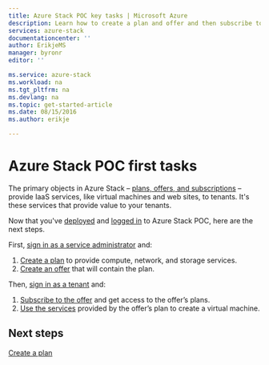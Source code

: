 ```yaml
---
title: Azure Stack POC key tasks | Microsoft Azure
description: Learn how to create a plan and offer and then subscribe to that offer and use the services provided to create a virtual machine.
services: azure-stack
documentationcenter: ''
author: ErikjeMS
manager: byronr
editor: ''

ms.service: azure-stack
ms.workload: na
ms.tgt_pltfrm: na
ms.devlang: na
ms.topic: get-started-article
ms.date: 08/15/2016
ms.author: erikje

---
```

# Azure Stack POC first tasks
The primary objects in Azure Stack – [plans, offers, and subscriptions](azure-stack-key-features.md#services-plans-offers-and-subscriptions) – provide IaaS services, like  virtual machines and web sites, to tenants. It's these services that provide value to your tenants.

Now that you've [deployed](azure-stack-deploy.md) and [logged in](azure-stack-connect-azure-stack.md) to Azure Stack POC, here are the next steps.

First, [sign in as a service administrator](azure-stack-connect-azure-stack.md#log-in-as-a-service-administrator) and:

1. [Create a plan](azure-stack-create-plan.md) to provide compute, network, and storage services.
2. [Create an offer](azure-stack-create-offer.md) that will contain the plan.

Then, [sign in as a tenant](azure-stack-connect-azure-stack.md#log-in-as-a-tenant) and:

1. [Subscribe to the offer](azure-stack-subscribe-plan-provision-vm.md) and get access to the offer’s plans.
2. [Use the services](azure-stack-provision-vm.md) provided by the offer’s plan to create a virtual machine.

## Next steps
[Create a plan](azure-stack-create-plan.md)

